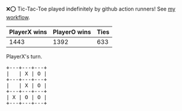 :x::o: Tic-Tac-Toe played indefinitely by github action runners! See [my workflow](.github/workflows/play.yaml).

|PlayerX wins|PlayerO wins|Ties|
|-|-|-|
|1443|1392|633|

PlayerX's turn.

<pre>
+---+---+---+
|   | X | O |
+---+---+---+
|   | X | O |
+---+---+---+
| X | O | O |
+---+---+---+
</pre>